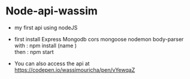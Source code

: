 # Node-api-wassim

- my first api using nodeJS

- first install Express  Mongodb cors mongoose nodemon body-parser
<br> with : npm install (name )
 <br> then : npm start

- You can also access the api at https://codepen.io/wassimouricha/pen/vYewqaZ
